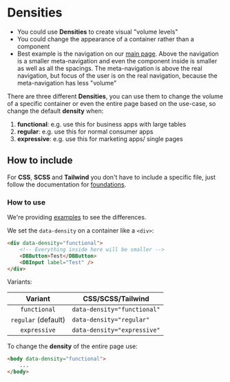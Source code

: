 <!--
SPDX-FileCopyrightText: 2025 DB Systel GmbH

SPDX-License-Identifier: Apache-2.0
-->

# Densities

- You could use **Densities** to create visual "volume levels"
- You could change the appearance of a container rather than a component
- Best example is the navigation on our [main page](https://db-ux-design-system.github.io/core-web/review/main/). Above the navigation is a smaller meta-navigation and even the component inside is smaller as well as all the spacings. The meta-navigation is above the real navigation, but focus of the user is on the real navigation, because the meta-navigation has less "volume"

There are three different **Densities**, you can use them to change the volume of a specific container or even the entire page based on the use-case, so change the default **density** when:

1. **functional**: e.g. use this for business apps with large tables
2. **regular**: e.g. use this for normal consumer apps
3. **expressive**: e.g. use this for marketing apps/ single pages

## How to include

For **CSS**, **SCSS** and **Tailwind** you don't have to include a specific file, just follow the documentation for [foundations](../../foundations/readme).

### How to use

We're providing [examples](./examples) to see the differences.

We set the `data-density` on a container like a `<div>`:

```html
<div data-density="functional">
	<!-- Everything inside here will be smaller -->
	<DBButton>Test</DBButton>
	<DBInput label="Test" />
</div>
```

Variants:

|       Variant       | CSS/SCSS/Tailwind           |
| :-----------------: | --------------------------- |
|    `functional`     | `data-density="functional"` |
| `regular` (default) | `data-density="regular"`    |
|    `expressive`     | `data-density="expressive"` |

To change the **density** of the entire page use:

```html
<body data-density="functional">
	...
</body>
```
